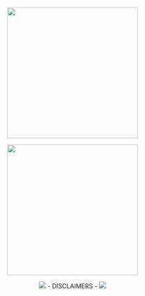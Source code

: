 #

<p align="center">
<img width=300 src="https://files.catbox.moe/gxxmb3.png">
</p>

<p align="center">
<img width=300 src="https://pixelbank.neocities.org/dividers/image287.gif">
</p>

<p align="center">
<img src="https://pixelbank.neocities.org/decome/wings/a63975ff.gif"> - DISCLAIMERS - <img src="https://pixelbank.neocities.org/decome/wings/20fd0f71.gif">
</p>

#
